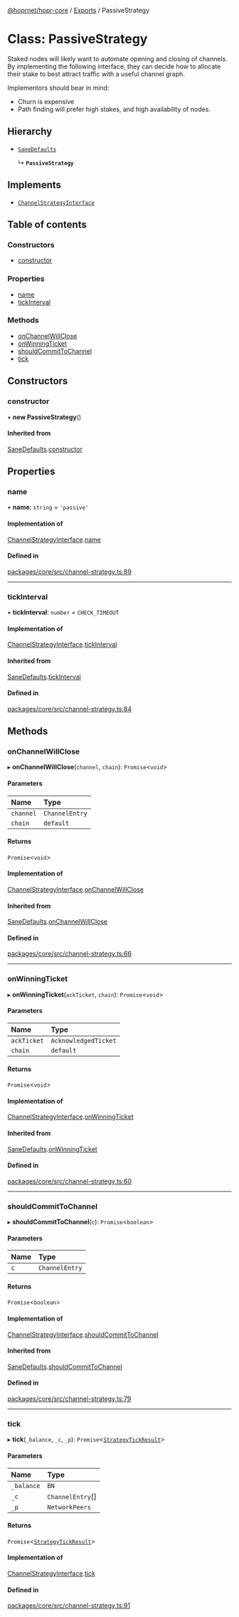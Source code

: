 [@hoprnet/hopr-core](../README.md) / [Exports](../modules.md) / PassiveStrategy

# Class: PassiveStrategy

Staked nodes will likely want to automate opening and closing of channels. By
implementing the following interface, they can decide how to allocate their
stake to best attract traffic with a useful channel graph.

Implementors should bear in mind:
- Churn is expensive
- Path finding will prefer high stakes, and high availability of nodes.

## Hierarchy

- [`SaneDefaults`](SaneDefaults.md)

  ↳ **`PassiveStrategy`**

## Implements

- [`ChannelStrategyInterface`](../interfaces/ChannelStrategyInterface.md)

## Table of contents

### Constructors

- [constructor](PassiveStrategy.md#constructor)

### Properties

- [name](PassiveStrategy.md#name)
- [tickInterval](PassiveStrategy.md#tickinterval)

### Methods

- [onChannelWillClose](PassiveStrategy.md#onchannelwillclose)
- [onWinningTicket](PassiveStrategy.md#onwinningticket)
- [shouldCommitToChannel](PassiveStrategy.md#shouldcommittochannel)
- [tick](PassiveStrategy.md#tick)

## Constructors

### constructor

• **new PassiveStrategy**()

#### Inherited from

[SaneDefaults](SaneDefaults.md).[constructor](SaneDefaults.md#constructor)

## Properties

### name

• **name**: `string` = `'passive'`

#### Implementation of

[ChannelStrategyInterface](../interfaces/ChannelStrategyInterface.md).[name](../interfaces/ChannelStrategyInterface.md#name)

#### Defined in

[packages/core/src/channel-strategy.ts:89](https://github.com/hoprnet/hoprnet/blob/master/packages/core/src/channel-strategy.ts#L89)

___

### tickInterval

• **tickInterval**: `number` = `CHECK_TIMEOUT`

#### Implementation of

[ChannelStrategyInterface](../interfaces/ChannelStrategyInterface.md).[tickInterval](../interfaces/ChannelStrategyInterface.md#tickinterval)

#### Inherited from

[SaneDefaults](SaneDefaults.md).[tickInterval](SaneDefaults.md#tickinterval)

#### Defined in

[packages/core/src/channel-strategy.ts:84](https://github.com/hoprnet/hoprnet/blob/master/packages/core/src/channel-strategy.ts#L84)

## Methods

### onChannelWillClose

▸ **onChannelWillClose**(`channel`, `chain`): `Promise`<`void`\>

#### Parameters

| Name | Type |
| :------ | :------ |
| `channel` | `ChannelEntry` |
| `chain` | `default` |

#### Returns

`Promise`<`void`\>

#### Implementation of

[ChannelStrategyInterface](../interfaces/ChannelStrategyInterface.md).[onChannelWillClose](../interfaces/ChannelStrategyInterface.md#onchannelwillclose)

#### Inherited from

[SaneDefaults](SaneDefaults.md).[onChannelWillClose](SaneDefaults.md#onchannelwillclose)

#### Defined in

[packages/core/src/channel-strategy.ts:66](https://github.com/hoprnet/hoprnet/blob/master/packages/core/src/channel-strategy.ts#L66)

___

### onWinningTicket

▸ **onWinningTicket**(`ackTicket`, `chain`): `Promise`<`void`\>

#### Parameters

| Name | Type |
| :------ | :------ |
| `ackTicket` | `AcknowledgedTicket` |
| `chain` | `default` |

#### Returns

`Promise`<`void`\>

#### Implementation of

[ChannelStrategyInterface](../interfaces/ChannelStrategyInterface.md).[onWinningTicket](../interfaces/ChannelStrategyInterface.md#onwinningticket)

#### Inherited from

[SaneDefaults](SaneDefaults.md).[onWinningTicket](SaneDefaults.md#onwinningticket)

#### Defined in

[packages/core/src/channel-strategy.ts:60](https://github.com/hoprnet/hoprnet/blob/master/packages/core/src/channel-strategy.ts#L60)

___

### shouldCommitToChannel

▸ **shouldCommitToChannel**(`c`): `Promise`<`boolean`\>

#### Parameters

| Name | Type |
| :------ | :------ |
| `c` | `ChannelEntry` |

#### Returns

`Promise`<`boolean`\>

#### Implementation of

[ChannelStrategyInterface](../interfaces/ChannelStrategyInterface.md).[shouldCommitToChannel](../interfaces/ChannelStrategyInterface.md#shouldcommittochannel)

#### Inherited from

[SaneDefaults](SaneDefaults.md).[shouldCommitToChannel](SaneDefaults.md#shouldcommittochannel)

#### Defined in

[packages/core/src/channel-strategy.ts:79](https://github.com/hoprnet/hoprnet/blob/master/packages/core/src/channel-strategy.ts#L79)

___

### tick

▸ **tick**(`_balance`, `_c`, `_p`): `Promise`<[`StrategyTickResult`](../modules.md#strategytickresult)\>

#### Parameters

| Name | Type |
| :------ | :------ |
| `_balance` | `BN` |
| `_c` | `ChannelEntry`[] |
| `_p` | `NetworkPeers` |

#### Returns

`Promise`<[`StrategyTickResult`](../modules.md#strategytickresult)\>

#### Implementation of

[ChannelStrategyInterface](../interfaces/ChannelStrategyInterface.md).[tick](../interfaces/ChannelStrategyInterface.md#tick)

#### Defined in

[packages/core/src/channel-strategy.ts:91](https://github.com/hoprnet/hoprnet/blob/master/packages/core/src/channel-strategy.ts#L91)
